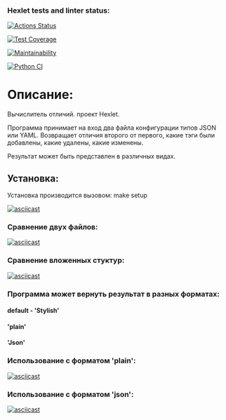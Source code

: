 ### Hexlet tests and linter status:
[![Actions Status](https://github.com/artxnv/python-project-50/actions/workflows/hexlet-check.yml/badge.svg)](https://github.com/artxnv/python-project-50/actions)

[![Test Coverage](https://codeclimate.com/github/artxnv/python-project-50/badges/coverage.svg)](https://codeclimate.com/github/artxnv/python-project-50/coverage)

[![Maintainability](https://api.codeclimate.com/v1/badges/5bdc7500247f242dfa70/maintainability)](https://codeclimate.com/github/artxnv/python-project-50/maintainability)

[![Python CI](https://github.com/artxnv/python-project-50/actions/workflows/python-ci.yml/badge.svg)](https://github.com/artxnv/python-project-50/actions/workflows/python-ci.yml)



# Описание:
Вычислитель отличий. проект Hexlet.

Программа принимает на вход два файла конфигурации типов JSON или YAML. Возвращает отличия второго от первого, какие тэги были добавлены, какие удалены, какие изменены.

Результат может быть представлен в различных видах.


## Установка:

Установка производится вызовом: make setup

[![asciicast](https://asciinema.org/a/pQgKilfMQ3cL2OkxWk9KgOfxI.svg)](https://asciinema.org/a/pQgKilfMQ3cL2OkxWk9KgOfxI)


### Сравнение двух файлов:

[![asciicast](https://asciinema.org/a/kdTqg4QyaqlSvHHpZzIx9TqSP.svg)](https://asciinema.org/a/kdTqg4QyaqlSvHHpZzIx9TqSP)


### Сравнение вложенных стуктур:

[![asciicast](https://asciinema.org/a/u60VWgrO2D1eIScrvQxk88tv1.svg)](https://asciinema.org/a/u60VWgrO2D1eIScrvQxk88tv1)


### Программа может вернуть результат в разных форматах:

#### default - 'Stylish'

#### 'plain'

#### 'Json'

### Использование с форматом 'plain':

[![asciicast](https://asciinema.org/a/mzGLkFDEZeqvrEk4EwnxtUgLi.svg)](https://asciinema.org/a/mzGLkFDEZeqvrEk4EwnxtUgLi)


### Использование с форматом 'json':

[![asciicast](https://asciinema.org/a/87CBrRHXlBefxbXibKif7dBHV.svg)](https://asciinema.org/a/87CBrRHXlBefxbXibKif7dBHV)
